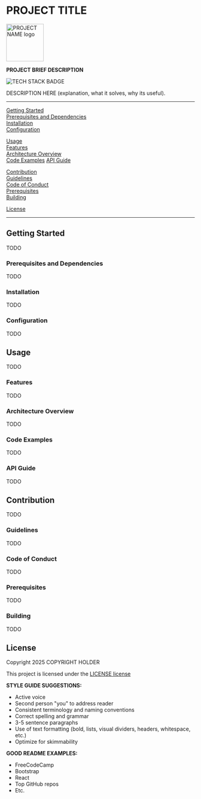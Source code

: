 # PROJECT TITLE

<img src="PATH/TO/PROJECT/LOGO" alt="PROJECT NAME logo" width="100"/>

**PROJECT BRIEF DESCRIPTION**

![TECH STACK BADGE](https://img.shields.io/badge/TECH_STACK-BADGE-98ABCD)

DESCRIPTION HERE (explanation, what it solves, why its useful).

---

[Getting Started](#getting-started)  
[Prerequisites and Dependencies](#prerequisites-and-dependencies)  
[Installation](#installation)  
[Configuration](#configuration)  

[Usage](#usage)  
[Features](#features)  
[Architecture Overview](#architecture-overview)  
[Code Examples](#code-examples)
[API Guide](#api-guide)  

[Contribution](#contribution)  
[Guidelines](#guidelines)  
[Code of Conduct](#code-of-conduct)  
[Prerequisites](#prerequisites)  
[Building](#building)  

[License](#license)  

---

## Getting Started

TODO

### Prerequisites and Dependencies

TODO

### Installation

TODO

### Configuration

TODO


## Usage

TODO

### Features

TODO

### Architecture Overview

TODO

### Code Examples

TODO

### API Guide

TODO


## Contribution

TODO

### Guidelines

TODO

### Code of Conduct

TODO

### Prerequisites

TODO

### Building

TODO


## License

Copyright 2025 COPYRIGHT HOLDER

This project is licensed under the [LICENSE license](PATH/TO/LICENSE/OR/LICENSE_FILE)



**STYLE GUIDE SUGGESTIONS:**  
- Active voice  
- Second person "you" to address reader  
- Consistent terminology and naming conventions  
- Correct spelling and grammar  
- 3-5 sentence paragraphs  
- Use of text formatting (bold, lists, visual dividers, headers, whitespace, etc.)  
- Optimize for skimmability  


**GOOD README EXAMPLES:**  
- FreeCodeCamp  
- Bootstrap  
- React  
- Top GitHub repos  
- Etc.
